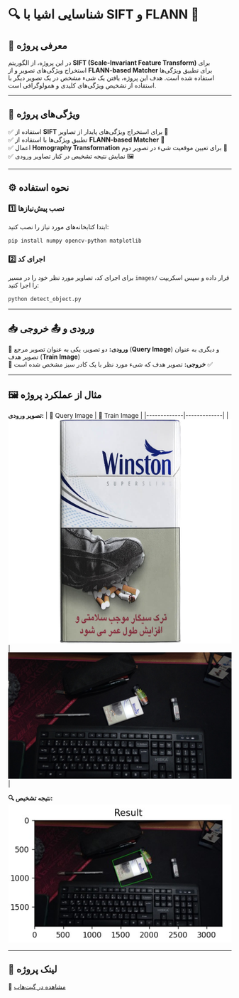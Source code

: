# 🔍 شناسایی اشیا با SIFT و FLANN 🚀

## 📌 معرفی پروژه
در این پروژه، از الگوریتم **SIFT (Scale-Invariant Feature Transform)** برای استخراج ویژگی‌های تصویر و از **FLANN-based Matcher** برای تطبیق ویژگی‌ها استفاده شده است. هدف این پروژه، یافتن یک شیء مشخص در یک تصویر دیگر با استفاده از تشخیص ویژگی‌های کلیدی و همولوگرافی است.

---

## 🎯 ویژگی‌های پروژه
✅ استفاده از **SIFT** برای استخراج ویژگی‌های پایدار از تصاویر 🔬  
✅ تطبیق ویژگی‌ها با استفاده از **FLANN-based Matcher** 🔗  
✅ اعمال **Homography Transformation** برای تعیین موقعیت شیء در تصویر دوم 📍  
✅ نمایش نتیجه تشخیص در کنار تصاویر ورودی 🖼️

---

## ⚙️ نحوه استفاده
### 1️⃣ نصب پیش‌نیازها
ابتدا کتابخانه‌های مورد نیاز را نصب کنید:
```bash
pip install numpy opencv-python matplotlib
```

### 2️⃣ اجرای کد
برای اجرای کد، تصاویر مورد نظر خود را در مسیر `images/` قرار داده و سپس اسکریپت را اجرا کنید:
```bash
python detect_object.py
```

---

## 📥 ورودی و 📤 خروجی
🔹 **ورودی:** دو تصویر، یکی به عنوان تصویر مرجع (**Query Image**) و دیگری به عنوان تصویر هدف (**Train Image**)  
🔹 **خروجی:** تصویر هدف که شیء مورد نظر با یک کادر سبز مشخص شده است ✅

---

## 🖼️ مثال از عملکرد پروژه
**تصویر ورودی:**
| 🎯 Query Image | 🎯 Train Image |
|-------------|-------------|
| ![Query](img/query.jpg) | ![Train](img/train.jpg) |

**🔍 نتیجه تشخیص:**
![Result](img/result.jpg)

---

## 🔗 لینک پروژه
📌 [مشاهده در گیت‌هاب](https://github.com/pooyaHajiSadeghi/sift-object-detection)
